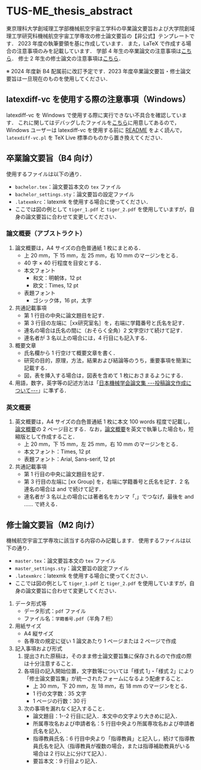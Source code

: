 # TUS-ME_thesis_abstract

東京理科大学創域理工学部機械航空宇宙工学科の卒業論文要旨および大学院創域理工学研究科機械航空宇宙工学専攻の修士論文要旨の【非公式】テンプレートです．
2023 年度の執筆要領を基に作成しています．
また，LaTeX で作成する場合の注意事項のみを記載しています．
学部 4 年生の卒業論文の注意事項は[こちら](#卒業論文要旨b4-向け)．
修士 2 年生の修士論文の注意事項は[こちら](#修士論文要旨m2-向け)．

※ 2024 年度新 B4 配属前に改訂予定です．2023 年度卒業論文要旨・修士論文要旨は一旦現在のものを使用してください．

## latexdiff-vc を使用する際の注意事項（Windows）

latexdiff-vc を Windows で使用する際に実行できない不具合を確認しています．
これに関してはデバッグしたファイルを[こちら](https://github.com/Yuki-MATSUKAWA/latexdiff-vc_windows)に用意してあるので，Windows ユーザーは latexdiff-vc を使用する前に [README](https://github.com/Yuki-MATSUKAWA/latexdiff-vc_windows?tab=readme-ov-file#readme) をよく読んで，`latexdiff-vc.pl` を TeX Live 標準のものから置き換えてください．

## 卒業論文要旨（B4 向け）

使用するファイルは以下の通り．

* `bachelor.tex`：論文要旨本文の `tex` ファイル
* `bachelor_settings.sty`：論文要旨の設定ファイル
* `.latexmkrc`：latexmk を使用する場合に使ってください．
* ここでは図の例として `tiger_1.pdf` と `tiger_2.pdf` を使用していますが，自身の論文要旨に合わせて変更してください．

### 論文概要（アブストラクト）

1. 論文概要は，A4 サイズの白色普通紙 1 枚にまとめる．
    * 上 20 mm，下 15 mm，左 25 mm，右 10 mm のマージンをとる．
    * 40 字 × 40 行程度を目安とする．
    * 本文フォント
      * 和文：明朝体，12 pt
      * 欧文：Times, 12 pt
    * 表題フォント
      * ゴシック体，16 pt，太字
2. 共通記載事項
    * 第 1 行目の中央に論文題目を記す．
    * 第 3 行目の左端に［xx研究室名］を，右端に学籍番号と氏名を記す．
    * 連名の場合は氏名の間に（おそらく全角）2 文字空けて続けて記す．
    * 連名者が 3 名以上の場合には，4 行目にも記入する．
3. 概要文章
    * 氏名欄から 1 行空けて概要文章を書く．
    * 研究の目的，原理，方法，結果および結論等のうち，重要事項を簡潔に記載する．
    * 図，表を挿入する場合は，図表を含めて 1 枚におさまるようにする．
4. 用語，数字，英字等の記述方法は「[日本機械学会論文集 ---投稿論文作成について---](https://www.jsme.or.jp/publish/Japanese-conference-Template-mihon.pdf)」に準ずる．

### 英文概要

1. 英文概要は，A4 サイズの白色普通紙 1 枚に本文 100 words 程度で記載し，[論文概要](#論文概要アブストラクト)の 2 ページ目とする．なお，[論文概要](#論文概要アブストラクト)を英文で執筆した場合も，短縮版として作成すること．
    * 上 20 mm，下 15 mm，左 25 mm，右 10 mm のマージンをとる．
    * 本文フォント：Times, 12 pt
    * 表題フォント：Arial, Sans-serif, 12 pt
2. 共通記載事項
    * 第 1 行目の中央に論文題目を記す．
    * 第 3 行目の左端に [xx Group] を，右端に学籍番号と氏名を記す．2 名連名の場合は and で続けて記す．
    * 連名者が 3 名以上の場合には著者名をカンマ「,」でつなげ，最後を and ...... で終える．

## 修士論文要旨（M2 向け）

機械航空宇宙工学専攻に該当する内容のみ記載します．
使用するファイルは以下の通り．

* `master.tex`：論文要旨本文の `tex` ファイル
* `master_settings.sty`：論文要旨の設定ファイル
* `.latexmkrc`：latexmk を使用する場合に使ってください．
* ここでは図の例として `tiger_1.pdf` と `tiger_2.pdf` を使用していますが，自身の論文要旨に合わせて変更してください．

1. データ形式等
    * データ形式：`pdf` ファイル
    * ファイル名：`学籍番号.pdf`（半角 7 桁）
2. 用紙サイズ
    * A4 縦サイズ
    * 各専攻の規定に従い 1 論文あたり 1 ページまたは 2 ページで作成
3. 記入事項および形式
   1. 提出された原稿は，そのまま修士論文要旨集に保存されるので作成の際は十分注意すること．
   2. 各項目の記入開始位置，文字数等については「様式 1」・「様式 2」により「修士論文要旨集」が統一されたフォームになるよう配慮すること．
        * 上 30 mm，下 20 mm，左 18 mm，右 18 mm のマージンをとる．
        * 1 行の文字数：35 文字
        * 1 ページの行数：30 行
   3. 次の事項を漏れなく記入すること．
        * 論文題目：1--2 行目に記入．本文中の文字より大きめに記入．
        * 所属専攻名および申請者名：5 行目中央より所属専攻名および申請者氏名を記入．
        * 指導教員氏名：6 行目中央より「指導教員」と記入し，続けて指導教員氏名を記入（指導教員が複数の場合，または指導補助教員がいる場合は 2 行以上に分けて記入）．
        * 要旨本文：9 行目より記入．

